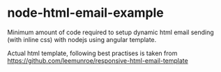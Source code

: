 # node-html-email-example

Minimum amount of code required to setup dynamic html email sending (with inline css) with nodejs using angular template.

Actual html template, following best practises is taken from https://github.com/leemunroe/responsive-html-email-template
